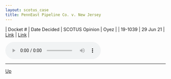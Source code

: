 ```yaml
---
layout: scotus_case
title: PennEast Pipeline Co. v. New Jersey
---
```


| Docket # | Date Decided | SCOTUS Opinion | Oyez |
| 19-1039 | 29 Jun 21 | [Link](https://www.supremecourt.gov/opinions/20pdf/594us2r62_19m1.pdf) | [Link](https://www.oyez.org/cases/2020/19-1039) |

<audio controls>
   <source src='./resources/19-1039.mp3' type='audio/mpeg'>
</audio>

<object data='./resources/19-1039.pdf' type='application/pdf'></object>

---

[Up](./README.md)
